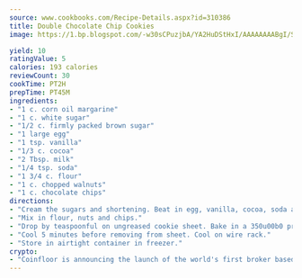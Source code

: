 ```yaml
---
source: www.cookbooks.com/Recipe-Details.aspx?id=310386
title: Double Chocolate Chip Cookies
image: https://1.bp.blogspot.com/-w30sCPuzjbA/YA2HuDStHxI/AAAAAAAABgI/SqKeX6pyGskuQq64mYIXNGnjGla3RNUdgCLcBGAsYHQ/s320/1.png

yield: 10
ratingValue: 5
calories: 193 calories
reviewCount: 30
cookTime: PT2H
prepTime: PT45M
ingredients:
- "1 c. corn oil margarine"
- "1 c. white sugar"
- "1/2 c. firmly packed brown sugar"
- "1 large egg"
- "1 tsp. vanilla"
- "1/3 c. cocoa"
- "2 Tbsp. milk"
- "1/4 tsp. soda"
- "1 3/4 c. flour"
- "1 c. chopped walnuts"
- "1 c. chocolate chips"
directions:
- "Cream the sugars and shortening. Beat in egg, vanilla, cocoa, soda and milk."
- "Mix in flour, nuts and chips."
- "Drop by teaspoonful on ungreased cookie sheet. Bake in a 350u00b0 preheated oven about 10 minutes."
- "Cool 5 minutes before removing from sheet. Cool on wire rack."
- "Store in airtight container in freezer."
crypto:
- "Coinfloor is announcing the launch of the world's first broker based bitcoin marketplace."
---
```

